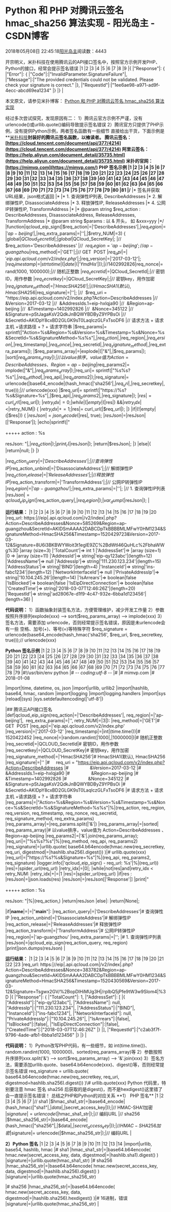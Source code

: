
# Python 和 PHP 对腾讯云签名 hmac_sha256 算法实现 - 阳光岛主 - CSDN博客

2018年05月08日 22:45:18[阳光岛主](https://me.csdn.net/sunboy_2050)阅读数：4443


开宗明义，米扑科技在使用腾讯云的API接口签名中，按照官方示例开发PHP、Python的接口，经常会提示签名错误
|1
|2
|3
|4
|5
|6
|7
|8
|9
|{
|"Response"|: {
|"Error"|: {
|"Code"|:|"InvalidParameter.SignatureFailure"|,
|"Message"|:|"The provided credentials could not be validated. Please check your signature is correct."
|},
|"RequestId"|:|"1ee6ae98-a971-ad9f-4ecc-abcd69ea1234"
|}
|}
|

本文原文，请参见米扑博客：
[Python 和 PHP 对腾讯云签名 hmac_sha256 算法实现](https://blog.mimvp.com/article/24338.html)

经过多次尝试探究，发现原因有二：
1）腾讯云官方示例不严谨，没有urlencode()或urllib.quote()编码导致提示签名错误
2）腾讯官方只提供了PHP示例，没有提供Python示例，两者签名函数有一些细节
直接给出干货，下面示例是**[米扑科技](https://mimvp.com/)**封装好的腾讯云签名函数，以飨读者。
腾讯云签名：[https://cloud.tencent.com/document/api/377/4214](https://cloud.tencent.com/document/api/377/4214)
阿里云签名：[https://help.aliyun.com/document_detail/35735.html](https://help.aliyun.com/document_detail/35735.html)
米扑的官网：[https://mimvp.com](https://mimvp.com/)
**PHP 签名示例**
|1
|2
|3
|4
|5
|6
|7
|8
|9
|10
|11
|12
|13
|14
|15
|16
|17
|18
|19
|20
|21
|22
|23
|24
|25
|26
|27
|28
|29
|30
|31
|32
|33
|34
|35
|36
|37
|38
|39
|40
|41
|42
|43
|44
|45
|46
|47
|48
|49
|50
|51
|52
|53
|54
|55
|56
|57
|58
|59
|60
|61
|62
|63
|64
|65
|66
|67
|68
|69
|70
|71
|72
|73
|74
|75
|76
|77
|78
|79
|80
|81
|/**
|* 签名并获取URL结果，json格式返回
|*
|* 1. 查询弹性IP列表, DescribeAddresses
|* 2. 解绑弹性IP, DisassociateAddress
|* 3. 释放弹性IP, ReleaseAddresses
|* 4. 公网IP转弹性IP, TransformAddress
|*
|* @param string $req_action : DescribeAddresses, DisassociateAddress, ReleaseAddresses, TransformAddress
|* @param string $params : 以 & 开头， 如 &xxx=yyy
|*/
|function|qcloud_eip_sign(|$req_action|=|'DescribeAddresses'|,|$req_region|=|'ap-beijing'|,|$req_extra_params|=|''|,|$retry_NUM|=3) {
|global|$QCloud_SecretId|;
|global|$QCloud_SecretKey|;
|//  $req_action='DescribeAddresses'
|//  $req_region = 'ap-beijing';                 // ap-guangzhou
|$req_method|=|'GET'|;|// GET  POST
|$req_api|=|'eip.api.qcloud.com/v2/index.php'|;
|$req_version|=|'2017-03-12'|;
|$req_timestamp|=|strtotime|(|date|(|'YmdHis'|));|// 1402992826
|$req_nonce|= rand(1000, 1000000);|// 随机正整数
|$req_secretid|=|$QCloud_SecretId|;|// 密钥ID，用作参数
|$req_secretkey|=|$QCloud_SecretKey|;|// 密钥key，用作加密
|$req_signature_method|=|'HmacSHA256'|;|// HmacSHA1(默认), HmacSHA256
|$req_signature|=|''|;
|//  $req_uri = "https://eip.api.qcloud.com/v2/index.php?Action=DescribeAddresses
|//  &Version=2017-03-12
|//  &AddressIds.1=eip-hxlqja90
|//  &Region=ap-beijing
|//  &Timestamp=1402992826
|//  &Nonce=345122
|//  &Signature=pStJagaKsV2QdkJnBQWYBDByZ9YPBsOi
|//  &SecretId=AKIDpY8cxBD2GLGK9sT0LaqIczGLFxTsoDF6
|// 请求方法 + 请求主机 +请求路径 + ? + 请求字符串
|$req_params|= sprintf(|"Action=%s&Region=%s&Version=%s&Timestamp=%s&Nonce=%s&SecretId=%s&SignatureMethod=%s%s"|,|$req_action|,|$req_region|,|$req_version|,|$req_timestamp|,|$req_nonce|,|$req_secretid|,|$req_signature_method|,|$req_extra_params|);
|$req_params_array|=|explode|(|"&"|,|$req_params|);
|sort(|$req_params_array|);|// 以value排序，value值为 Action=DescribeAddresses 、 Region=ap-beijing
|$req_params2|= implode(|"&"|,|$req_params_array|);
|$req_uri|= sprintf(|"%s%s?%s"|,|$req_method|,|$req_api|,|$req_params2|);
|$req_signature|= urlencode(|base64_encode|(hash_hmac(|'sha256'|,|$req_uri|,|$req_secretkey|, true)));|// urlencode(xxx)
|$req_url|= sprintf(|"https://%s?%s&Signature=%s"|,|$req_api|,|$req_params2|,|$req_signature|);
|$res|= curl_url(|$req_url|);
|$retry_idx|= 0;
|while|(|empty|(|$res|) &&|$retry_idx|<|$retry_NUM|) {
|$retry_idx|+= 1;
|$res|= curl_url(|$req_url|);
|}
|if|(!|empty|(|$res|)) {
|$resJson|= json_decode(|$res|, true);
|$resJson|=|$resJson|[|'Response'|];
|echo|sprintf(|"<br><br> +++++ action : %s <br><br> resJson: "|,|$req_action|);
|print_r(|$resJson|);
|return|$resJson|;
|}
|else|{
|return|null;
|}
|}

|$req_action_query|=|'DescribeAddresses'|;|// 查询弹性IP
|$req_action_unbind|=|'DisassociateAddress'|;|// 解绑弹性IP
|$req_action_release|=|'ReleaseAddresses'|;|// 释放弹性IP
|$req_action_transform|=|'TransformAddress'|;|// 公网IP转弹性IP
|$req_region|=|'ap-guangzhou'|;
|$req_extra_params|=|''|;
|// 1. 查询弹性IP列表
|$resJson|= qcloud_eip_sign(|$req_action_query|,|$req_region|);
|var_dump(|$resJson|);
|

**运行结果：**
|1
|2
|3
|4
|5
|6
|7
|8
|9
|10
|11
|12
|13
|14
|15
|16
|17
|18
|19
|20
|req_url: https:|//eip|.api.qcloud.com|/v2/index|.php?Action=DescribeAddresses&Nonce=585269&Region=ap-guangzhou&SecretId=AKIDSmAAAA2DABCDpTkBBBBMLMFwY0HM1234&SignatureMethod=HmacSHA256&Timestamp=1520429723&Version=2017-03-12&Signature=8U6i3BKBWYWoit3t1egIE9ZC%2BdWtI46QuHLc%2FbhaWWg%3D
|array (size=3)
|'TotalCount'|=> int 1
|'AddressSet'|=>
|array (size=1)
|0 =>
|array (size=11)
|'AddressId'|=> string|'eip-qy123abc'|(length=12)
|'AddressName'|=> null
|'AddressIp'|=> string|'111.230.123.234'|(length=15)
|'AddressStatus'|=> string|'BIND'|(length=4)
|'InstanceId'|=> string|'ins-fabc1234'|(length=12)
|'NetworkInterfaceId'|=> null
|'PrivateAddressIp'|=> string|'10.104.245.26'|(length=14)
|'IsArrears'|=> boolean|false
|'IsBlocked'|=> boolean|false
|'IsEipDirectConnection'|=> boolean|false
|'CreatedTime'|=> string|'2018-03-07T12:46:26Z'|(length=20)
|'RequestId'|=> string|'ad28067e-d1f9-4c47-932e-6bba1d123456'|(length=36)
|

**代码说明：**
1）函数抽象封装签名方法，方便管理维护，减少开发工作量
2）参数按照升序排列explode(xxx) —> sort($req_params_array) —> implode(xxx)
3）签名方法，需要添加 urlencode，否则经常提示签名错误，原因是未urlencode会有一些 空格、加号(+)、等号(=)等特殊字符
$req_signature = urlencode(base64_encode(hash_hmac('sha256', $req_uri, $req_secretkey, true)));// urlencode(xxx)

**Python 签名示例**
|1
|2
|3
|4
|5
|6
|7
|8
|9
|10
|11
|12
|13
|14
|15
|16
|17
|18
|19
|20
|21
|22
|23
|24
|25
|26
|27
|28
|29
|30
|31
|32
|33
|34
|35
|36
|37
|38
|39
|40
|41
|42
|43
|44
|45
|46
|47
|48
|49
|50
|51
|52
|53
|54
|55
|56
|57
|58
|59
|60
|61
|62
|63
|64
|65
|66
|67
|68
|69
|70
|71
|72
|73
|74
|75
|76
|77
|78
|79
|\#!/usr/bin/env python
|\# -*- coding:utf-8 -*-
|\#
|\# mimvp.com
|\# 2018-01-08

|import|time, datetime, os, json
|import|urllib, urllib2
|import|hashlib, base64, hmac, random
|import|logging
|import|logging.handlers
|import|sys
|reload|(sys)
|sys.setdefaultencoding(|'utf-8'|)

|\#\# 腾讯云API接口签名
|def|qcloud_eip_sign(req_action|=|'DescribeAddresses'|, req_region|=|'ap-beijing'|,  req_extra_params|=|'', retry_NUM|=|3|):
|req_method|=|'GET'|\# GET  POST
|req_api|=|'eip.api.qcloud.com/v2/index.php'
|req_version|=|'2017-03-12'
|req_timestamp|=|int|(time.time())|\# 1520422452
|req_nonce|=|random.randint(|1000|,|1000000|)|\# 随机正整数
|req_secretid|=|QCLOUD_SecretId|\# 密钥ID，用作参数
|req_secretkey|=|QCLOUD_SecretKey|\# 密钥key，用作加密
|req_signature_method|=|'HmacSHA256'|\# HmacSHA1(默认), HmacSHA256
|req_signature|=|''
|\#     req_uri = "https://eip.api.qcloud.com/v2/index.php?Action=DescribeAddresses
|\#                 &Version=2017-03-12
|\#                 &AddressIds.1=eip-hxlqja90
|\#                 &Region=ap-beijing
|\#                 &Timestamp=1402992826
|\#                 &Nonce=345122
|\#                 &Signature=pStJagaKsV2QdkJnBQWYBDByZ9YPBsOi
|\#                 &SecretId=AKIDpY8cxBD2GLGK9sT0LaqIczGLFxTsoDF6
|\# 请求方法 + 请求主机 +请求路径 + ? + 请求字符串
|req_params|=|"Action=%s&Region=%s&Version=%s&Timestamp=%s&Nonce=%s&SecretId=%s&SignatureMethod=%s%s"|%|(req_action, req_region, req_version, req_timestamp, req_nonce, req_secretid, req_signature_method, req_extra_params)
|req_params_array|=|req_params.split(|'&'|)
|req_params_array|=|sorted|(req_params_array)|\# 以value排序，value值为 Action=DescribeAddresses 、 Region=ap-beijing
|req_params2|=|'&'|.join(req_params_array);
|req_uri|=|"%s%s?%s"|%|(req_method, req_api, req_params2)
|req_signature|=|urllib.quote( base64.b64encode(hmac.new(req_secretkey, req_uri, digestmod|=|hashlib.sha256).digest()) )|\# urllib.quote(xxx)
|req_url|=|"https://%s?%s&Signature=%s"|%|(req_api, req_params2, req_signature)
|logger.info(|'qcloud_eip_sign() - req_url: %s'|%|(req_url))
|res|=|spider_url(req_url)
|retry_idx|=|0|;
|while|not|res|and|retry_idx < retry_NUM:
|retry_idx|+|=|1
|res|=|spider_url(req_url)
|if|res :
|resJson|=|json.loads(res)
|resJson|=|resJson[|'Response'|]
|print|"<br><br> +++++ action : %s <br><br> resJson: "|%|(req_action,)
|return|resJson
|else|:
|return|None|;

|if|__name__|=|=|"__main__"|:
|req_action_query|=|'DescribeAddresses'|\# 查询弹性IP
|req_action_unbind|=|'DisassociateAddress'|\# 解绑弹性IP
|req_action_release|=|'ReleaseAddresses'|\# 释放弹性IP
|req_action_transform|=|'TransformAddress'|\# 公网IP转弹性IP
|req_region|=|'ap-guangzhou'
|req_extra_params|=|'';
|\# 1. 查询弹性IP列表
|resJson|=|qcloud_eip_sign(req_action_query, req_region)
|print|json.dumps(resJson)
|

**运行结果：**
|1
|2
|3
|4
|5
|6
|7
|8
|9
|10
|11
|12
|13
|14
|15
|16
|17
|18
|19
|20
|21
|22
|23
|req_url: https:|//eip|.api.qcloud.com|/v2/index|.php?Action=DescribeAddresses&Nonce=383782&Region=ap-guangzhou&SecretId=AKIDSmAAAA2DABCDpTkBBBBMLMFwY0HM1234&SignatureMethod=HmacSHA256&Timestamp=1520430569&Version=2017-03-12&Signature=Tsgwx2GV/%2BopDlHiMUg3H|/rpIbQ5jPfe9tW3w9Slom4|%3D
|{
|"Response"|: {
|"TotalCount"|: 1,
|"AddressSet"|: [
|{
|"AddressId"|:|"eip-qy123abc"|,
|"AddressName"|: null,
|"AddressIp"|:|"111.230.123.234"|,
|"AddressStatus"|:|"BIND"|,
|"InstanceId"|:|"ins-fabc1234"|,
|"NetworkInterfaceId"|: null,
|"PrivateAddressIp"|:|"10.104.245.26"|,
|"IsArrears"|:|false|,
|"IsBlocked"|:|false|,
|"IsEipDirectConnection"|:|false|,
|"CreatedTime"|:|"2018-03-07T12:46:26Z"
|}
|],
|"RequestId"|:|"c2ab3f7f-9796-4ade-afb1-6bba1d123456"
|}
|}
|

**代码说明：**
1）Python改写PHP代码，有一些细节，如 int(time.time())、random.randint(1000, 1000000)、sorted(req_params_array)等
2）参数按照升序排列xxx.split('&') —> sort($req_params_array) —> '&'.join(xxx)
3）签名方法，需要添加urllib.quote、base64.b64encode(xxx)、digest()等，否则经常提示签名错误
req_signature = urllib.quote( base64.b64encode(hmac.new(req_secretkey, req_uri, digestmod=hashlib.sha256).digest()) )\# urllib.quote(xxx)
Python 代码里，特别要注意 hmac 签名 sha256 后获取的是digest()，而不是hexdigest()这里错了会一直提示签名错误！
总结之PHP和Python的对应关系
**1） PHP 签名**
|1
|2
|3
|4
|5
|6
|7
|// sha1
|$hmac_sha1_str|=|base64_encode|(hash_hmac(|"sha1"|,|$data|,|$secret_access_key|));|// HMAC-SHA1加密
|$signature|= urlencode(|$hmac_sha1_str|);|// 编码URL
|// sha256
|$hmac_sha256_str|=|base64_encode|(hash_hmac(|"sha256"|,|$data|,|$secret_access_key|));|// HMAC-SHA256加密
|$signature|= urlencode(|$hmac_sha256_str|);|// 编码URL
|

**2）Python 签名**
|1
|2
|3
|4
|5
|6
|7
|8
|9
|10
|11
|12
|13
|14
|import|urllib, base54, hashlib, hmac
|\# sha1
|hmac_sha1_str|=|base64.b64encode( hmac.new(secret_access_key, data, digestmod|=|hashlib.sha1).digest() )
|signature|=|urllib.quote(hmac_sha1_str)
|\# sha256
|hmac_sha256_str|=|base64.b64encode( hmac.new(secret_access_key, data, digestmod|=|hashlib.sha256).digest() )
|signature|=|urllib.quote(hmac_sha256_str)

|\# sha256
|hmac_sha256_str|=|base64.b64encode( hmac.new(secret_access_key, data, digestmod|=|hashlib.sha256).hexdigest() )|\# 16进制，错误
|signature|=|urllib.quote(hmac_sha256_str)
|




